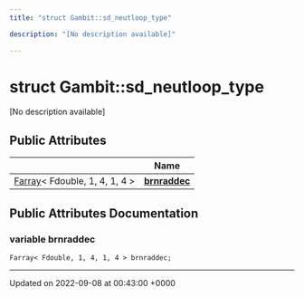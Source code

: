 ```yaml
---
title: "struct Gambit::sd_neutloop_type"

description: "[No description available]"

---
```


# struct Gambit::sd_neutloop_type



[No description available]

## Public Attributes

|                | Name           |
| -------------- | -------------- |
| [Farray](/documentation/code/classes/classgambit_1_1farray/)< Fdouble, 1, 4, 1, 4 > | **[brnraddec](/documentation/code/classes/structgambit_1_1sd__neutloop__type/#variable-brnraddec)**  |

## Public Attributes Documentation

### variable brnraddec

```
Farray< Fdouble, 1, 4, 1, 4 > brnraddec;
```


-------------------------------

Updated on 2022-09-08 at 00:43:00 +0000